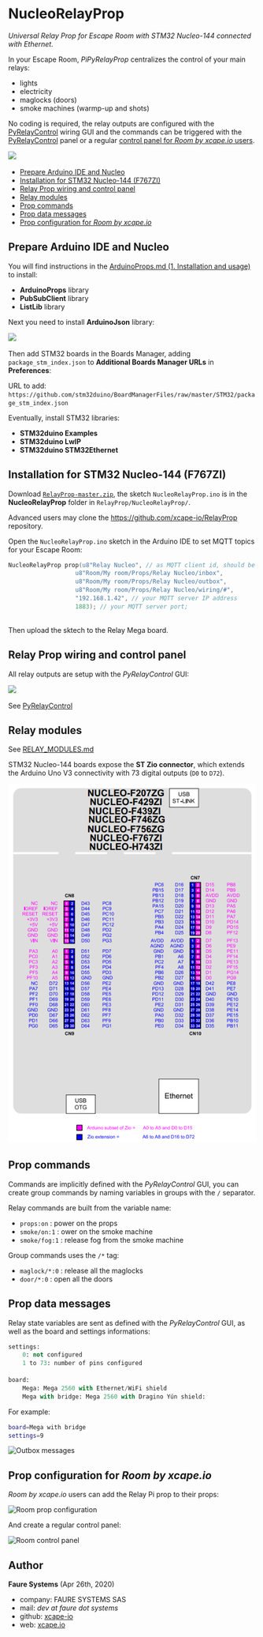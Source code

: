 # NucleoRelayProp
*Universal Relay Prop for Escape Room with STM32 Nucleo-144  connected with Ethernet.*

In your Escape Room, *PiPyRelayProp* centralizes the control of your main relays:
* lights
* electricity
* maglocks (doors)
* smoke machines (warmp-up and shots)

No coding is required, the relay outputs are configured with the [PyRelayControl](https://github.com/xcape-io/RelayProp/tree/master/PyRelayControl) wiring GUI and the commands can be triggered with the [PyRelayControl](https://github.com/xcape-io/RelayProp/tree/master/PyRelayControl) panel or a regular [control panel for *Room by xcape.io* users](https://github.com/xcape-io/RelayProp/tree/master/NucleoRelayProp#prop-configuration-for-room-by-xcapeio).

<img src="https://github.com/xcape-io/RelayProp/blob/master/docs/nucleorelayprop.png" width="900">

* [Prepare Arduino IDE and Nucleo](https://github.com/xcape-io/RelayProp/tree/master/NucleoRelayProp#prepare-arduino-ide-and-nucleo)
* [Installation for STM32 Nucleo-144 (F767ZI)](https://github.com/xcape-io/RelayProp/tree/master/NucleoRelayProp#installation-for-dragino-yun-ethernet-or-wifi-shield)
* [Relay Prop wiring and control panel](https://github.com/xcape-io/RelayProp/tree/master/NucleoRelayProp#relay-prop-wiring-and-control-panel)
* [Relay modules](https://github.com/xcape-io/RelayProp/tree/master/NucleoRelayProp#relay-modules)
* [Prop commands](https://github.com/xcape-io/RelayProp/tree/master/NucleoRelayProp#prop-commands)
* [Prop data messages](https://github.com/xcape-io/RelayProp/tree/master/NucleoRelayProp#prop-data-messages)
* [Prop configuration for *Room by xcape.io*](https://github.com/xcape-io/RelayProp/tree/master/NucleoRelayProp#prop-configuration-for-room-by-xcapeio)


## Prepare Arduino IDE and Nucleo
You will find instructions in the <a href="https://github.com/xcape-io/ArduinoProps#1-installation-and-usage" target="_blank">ArduinoProps.md (1. Installation and usage)</a> to install:
* **ArduinoProps** library
* **PubSubClient** library
* **ListLib** library

Next you need to install **ArduinoJson** library:

![](https://github.com/xcape-io/RelayProp/raw/master/docs/images/arduino-install-json.png)

Then add STM32 boards in the Boards Manager, adding `package_stm_index.json` to **Additional Boards Manager URLs** in **Preferences**:

URL to add: `https://github.com/stm32duino/BoardManagerFiles/raw/master/STM32/package_stm_index.json`

Eventually, install STM32 libraries:
* **STM32duino Examples**
* **STM32duino LwIP**
* **STM32duino STM32Ethernet**

## Installation for STM32 Nucleo-144 (F767ZI)
Download <a href="https://github.com/xcape-io/RelayProp/archive/master.zip" target="_blank">`RelayProp-master.zip`</a>, the sketch `NucleoRelayProp.ino` is in the **NucleoRelayProp** folder in  `RelayProp/NucleoRelayProp/`.

Advanced users may clone the <a href="https://github.com/xcape-io/RelayProp" target="_blank">https://github.com/xcape-io/RelayProp</a> repository.

Open the `NucleoRelayProp.ino` sketch in the Arduino IDE to set MQTT topics for your Escape Room:
```c
NucleoRelayProp prop(u8"Relay Nucleo", // as MQTT client id, should be unique per client for given broker
                   u8"Room/My room/Props/Relay Nucleo/inbox",
                   u8"Room/My room/Props/Relay Nucleo/outbox",
                   u8"Room/My room/Props/Relay Nucleo/wiring/#",
                   "192.168.1.42", // your MQTT server IP address
                   1883); // your MQTT server port;
                   
```

Then upload the sktech to the Relay Mega board.


## Relay Prop wiring and control panel
All relay outputs are setup with the *PyRelayControl* GUI:

![](https://github.com/xcape-io/RelayProp/blob/master/NucleoRelayProp/screenshots/pyrelaywiring.png)

See [PyRelayControl](https://github.com/xcape-io/RelayProp/tree/master/PyRelayControl)


## Relay modules
See [RELAY_MODULES.md](https://github.com/xcape-io/RelayProp/blob/master/RELAY_MODULES.md)

STM32 Nucleo-144 boards expose the **ST Zio connector**, which extends the Arduino Uno V3 connectivity with 73 digital outputs (`D0` to `D72`).

![](screenshots/stm32-nucleo-144-zio.png)



## Prop commands
Commands are implicitly defined with the *PyRelayControl* GUI, you can create group commands by naming variables in groups with the `/` separator.

Relay commands are built from the variable name:

* `props:on` : power on the props
* `smoke/on:1` : ower on the smoke machine
* `smoke/fog:1` : release fog from the smoke machine

Group commands uses the `/*` tag: 

* `maglock/*:0` : release all the maglocks
* `door/*:0` : open all the doors


## Prop data messages
Relay state variables are sent as defined with the *PyRelayControl* GUI, as well as the board and settings informations:

```python
settings:
    0: not configured
    1 to 73: number of pins configured

board:
    Mega: Mega 2560 with Ethernet/WiFi shield
    Mega with bridge: Mega 2560 with Dragino Yún shield: 
```

For example:

```bash
board=Mega with bridge 
settings=9 
```

![Outbox messages](https://github.com/xcape-io/RelayProp/blob/master/NucleoRelayProp/screenshots/outbox-messages.png)


## Prop configuration for *Room by xcape.io*
*Room by xcape.io* users can add the Relay Pi prop to their props:

![Room prop configuration](https://github.com/xcape-io/RelayProp/blob/master/NucleoRelayProp/screenshots/room-prop-settings.png)

And create a regular control panel:

![Room control panel](https://github.com/xcape-io/RelayProp/blob/master/NucleoRelayProp/screenshots/room-prop-control-panel.png)


## Author

**Faure Systems** (Apr 26th, 2020)
* company: FAURE SYSTEMS SAS
* mail: *dev at faure dot systems*
* github: <a href="https://github.com/xcape-io?tab=repositories" target="_blank">xcape-io</a>
* web: <a href="https://xcape.io/" target="_blank">xcape.io</a>